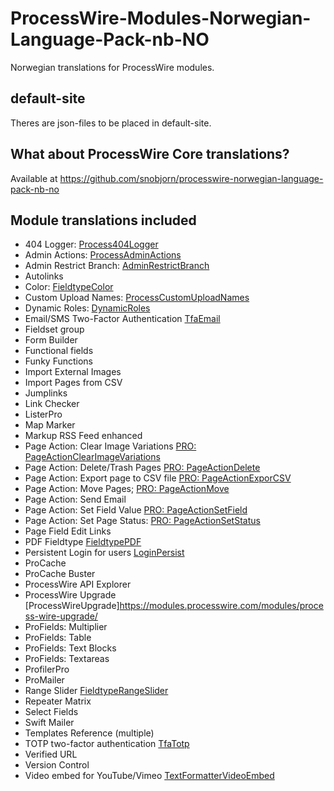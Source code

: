 # ProcessWire-Modules-Norwegian-Language-Pack-nb-NO
Norwegian translations for ProcessWire modules.

## default-site
Theres are json-files to be placed in default-site.

## What about ProcessWire Core translations?
Available at https://github.com/snobjorn/processwire-norwegian-language-pack-nb-no

## Module translations included
* 404 Logger: [Process404Logger](https://modules.processwire.com/modules/process404-logger/)
* Admin Actions: [ProcessAdminActions](https://modules.processwire.com/modules/process-admin-actions/)
* Admin Restrict Branch: [AdminRestrictBranch](https://modules.processwire.com/modules/admin-restrict-branch/)
* Autolinks
* Color: [FieldtypeColor](https://modules.processwire.com/modules/fieldtype-color/)
* Custom Upload Names: [ProcessCustomUploadNames](https://modules.processwire.com/modules/process-custom-upload-names/)
* Dynamic Roles: [DynamicRoles](https://github.com/ryancramerdesign/DynamicRoles)
* Email/SMS Two-Factor Authentication [TfaEmail](https://modules.processwire.com/modules/tfa-email/)
* Fieldset group
* Form Builder
* Functional fields
* Funky Functions
* Import External Images
* Import Pages from CSV
* Jumplinks
* Link Checker
* ListerPro
* Map Marker
* Markup RSS Feed enhanced
* Page Action: Clear Image Variations [PRO: PageActionClearImageVariations](https://processwire.com/talk/topic/20471-listerpro-page-action-clear-image-variations/)
* Page Action: Delete/Trash Pages [PRO: PageActionDelete](https://processwire.com/talk/topic/7893-listerpro-page-action-deletetrash-pages/)
* Page Action: Export page to CSV file [PRO: PageActionExporCSV](https://processwire.com/talk/topic/7895-listerpro-page-action-export-pages-to-csv-file/)
* Page Action: Move Pages; [PRO: PageActionMove](https://processwire.com/talk/topic/7898-listerpro-page-action-move-pages/)
* Page Action: Send Email
* Page Action: Set Field Value [PRO: PageActionSetField](https://processwire.com/talk/topic/7896-listerpro-page-action-set-field-value/)
* Page Action: Set Page Status: [PRO: PageActionSetStatus](https://processwire.com/talk/topic/7894-listerpro-page-action-set-page-status/)
* Page Field Edit Links
* PDF Fieldtype [FieldtypePDF](https://modules.processwire.com/modules/fieldtype-pdf/)
* Persistent Login for users [LoginPersist](https://modules.processwire.com/modules/login-persist/)
* ProCache
* ProCache Buster
* ProcessWire API Explorer
* ProcessWire Upgrade [ProcessWireUpgrade]https://modules.processwire.com/modules/process-wire-upgrade/
* ProFields: Multiplier
* ProFields: Table
* ProFields: Text Blocks
* ProFields: Textareas
* ProfilerPro
* ProMailer
* Range Slider [FieldtypeRangeSlider](https://modules.processwire.com/modules/range-slider/)
* Repeater Matrix
* Select Fields
* Swift Mailer
* Templates Reference (multiple)
* TOTP two-factor authentication [TfaTotp](https://modules.processwire.com/modules/tfa-totp/)
* Verified URL
* Version Control
* Video embed for YouTube/Vimeo [TextFormatterVideoEmbed](https://modules.processwire.com/modules/textformatter-video-embed/)